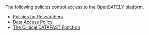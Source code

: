 The following policies control access to the OpenSAFELY platform.

* [Policies for Researchers](https://www.opensafely.org/policies-for-researchers/)
* [Data Access Policy](data-access-policy.md)
* [The Clinical DATAPAST Function](datapast/index.md)
